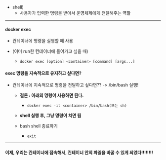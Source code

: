 

- shell)
  - 사용자가 입력한 명령을 받아서 운영체제에게 전달해주는 역할

---

#### docker exec

- 컨테이너에 명령을 실행할 때 사용

- (이미 run한 컨테이너에 들어가고 싶을 때)

  - ```
    docker exec [option] <container> [command] [args...]
    ```



#### exec 명령을 지속적으로 유지하고 싶다면?

- 컨테이너에 지속적으로 명령을 전달하고 싶다면?? -> /bin/bash 실행!

  - **결론 :  아래의 명령어 사용하면 된다.**

    - ```
      docker exec -it <container> /bin/bash(또는 sh)
      ```

    

  - **shell 실행 후, 그냥 명령어 치면 됨**

    

  - bash shell 종료하기

    - ```
      exit
      ```

---



#### 이제, 우리는 컨테이너에 접속해서, 컨테이너 안의 파일을 바꿀 수 있게 되었다!!!!!!!!



 
